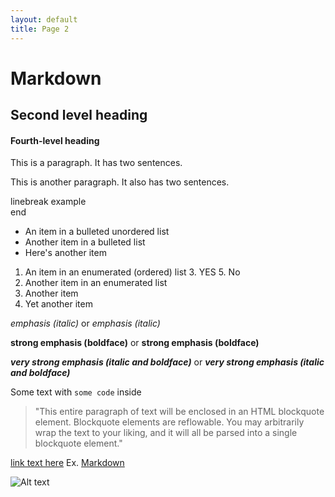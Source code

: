 ```yaml
---
layout: default
title: Page 2
---
```

# Markdown 

## Second level heading

#### Fourth-level heading

This is a paragraph. It has two sentences.

This is another paragraph. It also has 
two sentences.

linebreak example  
end

+ An item in a bulleted unordered list
+ Another item in a bulleted list
+ Here's another item

1. An item in an enumerated (ordered) list
    3. YES
    5. No
2. Another item in an enumerated list
9. Another item
5. Yet another item

*emphasis (italic)* or _emphasis (italic)_

**strong emphasis (boldface)** or __strong emphasis (boldface)__

***very strong emphasis (italic and boldface)*** or ___very strong emphasis (italic and boldface)___ 

Some text with `some code` inside

> "This entire paragraph of text will be enclosed in an HTML blockquote element.
Blockquote elements are reflowable. You may arbitrarily
wrap the text to your liking, and it will all be parsed
into a single blockquote element."

[link text here](link.address.here)
Ex. [Markdown](http://en.wikipedia.com/wiki/Markdown)

![Alt text](http://placekitten.com/400/300)